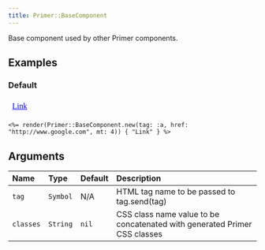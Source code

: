 ```yaml
---
title: Primer::BaseComponent
---
```


Base component used by other Primer components.

## Examples

### Default

<iframe style="width: 100%; border: 0px; height: 34px;" srcdoc="<html><head><link href='https://unpkg.com/@primer/css/dist/primer.css' rel='stylesheet'></head><body><a href='http://www.google.com' class='mt-4'>Link</a></body></html>"></iframe>

```erb
<%= render(Primer::BaseComponent.new(tag: :a, href: "http://www.google.com", mt: 4)) { "Link" } %>
```

## Arguments

| Name | Type | Default | Description |
| :- | :- | :- | :- |
| `tag` | `Symbol` | N/A | HTML tag name to be passed to tag.send(tag) |
| `classes` | `String` | `nil` | CSS class name value to be concatenated with generated Primer CSS classes |
